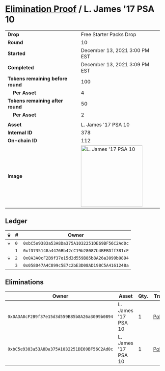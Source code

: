 # [Elimination Proof](./readme.md) / L. James &#039;17 PSA 10

|||
|---|---|
| **Drop** | Free Starter Packs Drop |
| **Round** | 10 |
| **Started** | December 13, 2021 3:00 PM EST |
| **Completed** | December 13, 2021 3:09 PM EST |
| **Tokens remaining before round** | 100 |
| **&nbsp;&nbsp;&nbsp;&nbsp;Per Asset** | 4 |
| **Tokens remaining after round** | 50 |
| **&nbsp;&nbsp;&nbsp;&nbsp;Per Asset** | 2 |
| | |
| **Asset** | L. James &#039;17 PSA 10 |
| **Internal ID** | 378 |
| **On-chain ID** | 112 |
| **Image** | <img src="https://tcdn.blokpax.com/95048cbb-7e85-4423-9d67-8526ac61a07e/ad40f5a70040f11660d700dc7e62c3c49fade280f1a8fbb6b1d13239e329d531.jpg" height="200" alt="L. James &#039;17 PSA 10" /> |

## Ledger

| 💀 | # | Owner |
| --- | --- | --- |
| 💀 | `0` | `0xbC5e9383a53A8Da375A1032251DE69BF56C2Ad0c` |
|  | `1` | `0xfD735148a4476Bb42cC19b28087b4BEBDff381cE` |
| 💀 | `2` | `0x0A3A0cF2B9f37e15d3d559B85b8A26a3099b0894` |
|  | `3` | `0x058047A4C899c5E7c2bE3D08AD198C5A4161248a` |


## Eliminations

| Owner | Asset | Qty. | Transaction |
| --- | --- | --- | --- |
| `0x0A3A0cF2B9f37e15d3d559B85b8A26a3099b0894` | L. James '17 PSA 10 | 1 | [Polygonscan](https://polygonscan.com/tx/0x4dbee61fa209acc42f3ebc50665ba3e1591f539e388aa592698c9e1969f76932) |
| `0xbC5e9383a53A8Da375A1032251DE69BF56C2Ad0c` | L. James '17 PSA 10 | 1 | [Polygonscan](https://polygonscan.com/tx/0xd7efa759368124683214cc0bf7c07c79d2d7045f7ee57682c137c025028950a1) |
